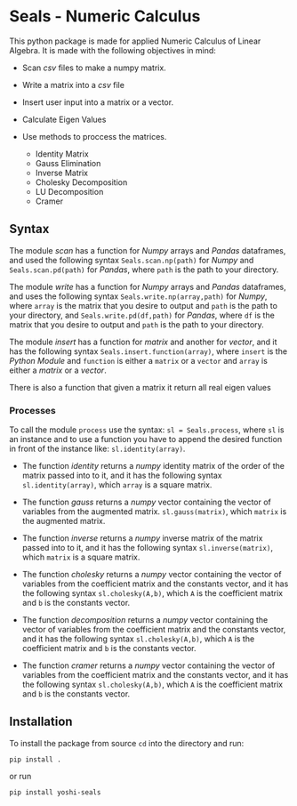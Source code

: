 # Seals - Numeric Calculus

This python package is made for applied Numeric Calculus of Linear Algebra. It is made with the following objectives in mind:

* Scan *csv* files to make a numpy matrix.

* Write a matrix into a *csv* file

* Insert user input into a matrix or a vector.

* Calculate Eigen Values

* Use methods to proccess the matrices.
  * Identity Matrix
  * Gauss Elimination
  * Inverse Matrix
  * Cholesky Decomposition
  * LU Decomposition
  * Cramer

## Syntax

The module *scan* has a function for *Numpy* arrays and *Pandas* dataframes, and used the following syntax `Seals.scan.np(path)` for *Numpy* and `Seals.scan.pd(path)` for *Pandas*, where `path` is the path to your directory.

The module *write* has a function for *Numpy* arrays and *Pandas* dataframes, and uses the following syntax `Seals.write.np(array,path)` for *Numpy*, where `array` is the matrix that you desire to output and `path` is the path to your directory, and `Seals.write.pd(df,path)` for *Pandas*, where `df` is the matrix that you desire to output and `path` is the path to your directory.

The module *insert* has a function for *matrix* and another for *vector*, and it has the following syntax `Seals.insert.function(array)`, where `insert` is the *Python Module* and `function` is either a `matrix` or a `vector` and `array` is either a *matrix* or a *vector*.

There is also a function that given a matrix it return all real eigen values

### Processes

To call the module `process` use the syntax: `sl = Seals.process`, where `sl` is an instance and to use a function you have to append the desired function in front of the instance like: `sl.identity(array)`.

* The function *identity* returns a *numpy* identity matrix of the order of the matrix passed into to it, and it has the following syntax `sl.identity(array)`, which `array` is a square matrix.

* The function *gauss* returns a *numpy* vector containing the vector of variables from the augmented matrix. `sl.gauss(matrix)`, which `matrix` is the augmented matrix.

* The function *inverse* returns a *numpy* inverse matrix of the matrix passed into to it, and it has the following syntax `sl.inverse(matrix)`, which `matrix` is a square matrix.

* The function *cholesky* returns a *numpy* vector containing the vector of variables from the coefficient matrix and the constants vector, and it has the following syntax `sl.cholesky(A,b)`, which `A` is the coefficient matrix and `b` is the constants vector.
  
* The function *decomposition* returns a *numpy* vector containing the vector of variables from the coefficient matrix and the constants vector, and it has the following syntax `sl.cholesky(A,b)`, which `A` is the coefficient matrix and `b` is the constants vector.

* The function *cramer* returns a *numpy* vector containing the vector of variables from the coefficient matrix and the constants vector, and it has the following syntax `sl.cholesky(A,b)`, which `A` is the coefficient matrix and `b` is the constants vector.

## Installation

To install the package from source `cd` into the directory and run:

`pip install .`

or run

`pip install yoshi-seals`
